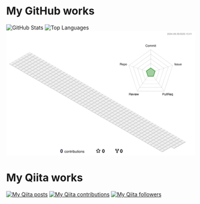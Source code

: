 # My GitHub works

![GitHub Stats](https://github-readme-stats.vercel.app/api?username=aoi-infoport&count_private=true&show_icons=true&theme=buefy)
![Top Languages](https://github-readme-stats.vercel.app/api/top-langs/?username=aoi-infoport&layout=compact&theme=buefy)
![](./profile-3d-contrib/profile-green-animate.svg)

# My Qiita works

[![My Qiita posts](https://qiita-badge.apiapi.app/s/hidao/posts.svg)](http://qiita.com/hidao)
[![My Qiita contributions](https://qiita-badge.apiapi.app/s/hidao/contributions.svg)](http://qiita.com/hidao)
[![My Qiita followers](https://qiita-badge.apiapi.app/s/hidao/followers.svg)](http://qiita.com/hidao)
